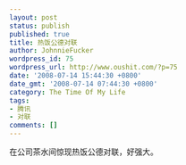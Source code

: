 ```yaml
---
layout: post
status: publish
published: true
title: 热饭公德对联
author: JohnnieFucker
wordpress_id: 75
wordpress_url: http://www.oushit.com/?p=75
date: '2008-07-14 15:44:30 +0800'
date_gmt: '2008-07-14 07:44:30 +0800'
category: The Time Of My Life
tags:
- 腾讯
- 对联
comments: []
---
```

<p><img src="http://pic.yupoo.com/crazysperm/356875de7376/uh0vh0qw.jpg" alt="" /><br />
在公司茶水间惊现热饭公德对联，好强大。</p>

